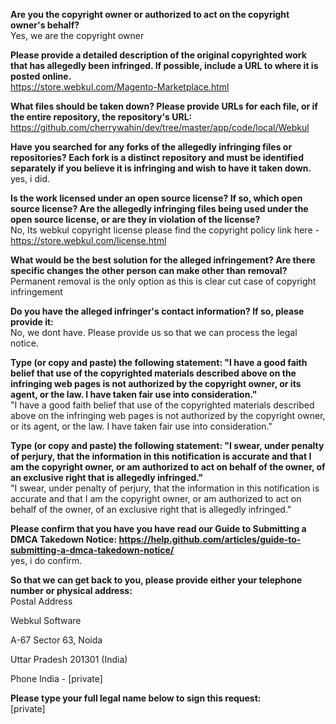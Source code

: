 **Are you the copyright owner or authorized to act on the copyright owner's behalf?**  
Yes, we are the copyright owner

**Please provide a detailed description of the original copyrighted work that has allegedly been infringed. If possible, include a URL to where it is posted online.**  
https://store.webkul.com/Magento-Marketplace.html

**What files should be taken down? Please provide URLs for each file, or if the entire repository, the repository's URL:**  
https://github.com/cherrywahin/dev/tree/master/app/code/local/Webkul

**Have you searched for any forks of the allegedly infringing files or repositories? Each fork is a distinct repository and must be identified separately if you believe it is infringing and wish to have it taken down.**  
yes, i did.

**Is the work licensed under an open source license? If so, which open source license? Are the allegedly infringing files being used under the open source license, or are they in violation of the license?**  
No, Its webkul copyright license please find the copyright policy link here - https://store.webkul.com/license.html

**What would be the best solution for the alleged infringement? Are there specific changes the other person can make other than removal?**  
Permanent removal is the only option as this is clear cut case of copyright infringement

**Do you have the alleged infringer's contact information? If so, please provide it:**  
No, we dont have. Please provide us so that we can process the legal notice.

**Type (or copy and paste) the following statement: "I have a good faith belief that use of the copyrighted materials described above on the infringing web pages is not authorized by the copyright owner, or its agent, or the law. I have taken fair use into consideration."**  
"I have a good faith belief that use of the copyrighted materials described above on the infringing web pages is not authorized by the copyright owner, or its agent, or the law. I have taken fair use into consideration."

**Type (or copy and paste) the following statement: "I swear, under penalty of perjury, that the information in this notification is accurate and that I am the copyright owner, or am authorized to act on behalf of the owner, of an exclusive right that is allegedly infringed."**  
"I swear, under penalty of perjury, that the information in this notification is accurate and that I am the copyright owner, or am authorized to act on behalf of the owner, of an exclusive right that is allegedly infringed."

**Please confirm that you have you have read our Guide to Submitting a DMCA Takedown Notice: https://help.github.com/articles/guide-to-submitting-a-dmca-takedown-notice/**  
yes, i do confirm.

**So that we can get back to you, please provide either your telephone number or physical address:**  
Postal Address

Webkul Software

A-67 Sector 63, Noida

Uttar Pradesh 201301 (India)

Phone
India - [private]  

**Please type your full legal name below to sign this request:**  
[private]
